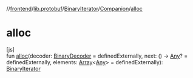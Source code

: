 //[frontend](../../../../index.md)/[lib.protobuf](../../index.md)/[BinaryIterator](../index.md)/[Companion](index.md)/[alloc](alloc.md)

# alloc

[js]\
fun [alloc](alloc.md)(decoder: [BinaryDecoder](../../-binary-decoder/index.md) = definedExternally, next: () -&gt; [Any](https://kotlinlang.org/api/latest/jvm/stdlib/kotlin/-any/index.html)? = definedExternally, elements: [Array](https://kotlinlang.org/api/latest/jvm/stdlib/kotlin/-array/index.html)&lt;[Any](https://kotlinlang.org/api/latest/jvm/stdlib/kotlin/-any/index.html)&gt; = definedExternally): [BinaryIterator](../index.md)
